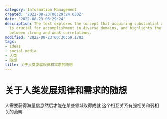 ```yaml
---
category: Information Management
created: '2022-08-23T06:29:24.030Z'
date: '2022-08-23 06:29:24'
description: The text explores the concept that acquiring substantial amounts of information
  is crucial for accomplishment in diverse domains, and highlights the distinction
  between strong and weak correlations.
modified: '2022-08-23T06:30:59.170Z'
tags:
- ideas
- social media
- 人类
- 随想
title: 关于人类发展规律和需求的随想
---
```


# 关于人类发展规律和需求的随想

人需要获得海量信息然后才能在某些领域取得成就 这个相互关系有强相关和弱相关的范畴
